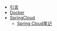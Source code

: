 - [引言]()
- [Docker](Docker/)
- [SpringCloud](SpringCloud/)
  - [Spring Cloud笔记](SpringCloud/SpringCloud笔记.md)


